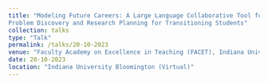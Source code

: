 ```yaml
---
title: "Modeling Future Careers: A Large Language Collaborative Tool for Scaffolding
Problem Discovery and Research Planning for Transitioning Students"
collection: talks
type: "Talk"
permalink: /talks/20-10-2023
venue: "Faculty Academy on Excellence in Teaching (FACET), Indiana University Bloomington"
date: 20-10-2023
location: "Indiana University Bloomington (Virtual)"
---
```



